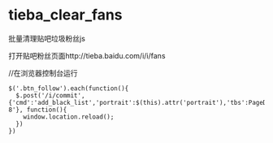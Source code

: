 # tieba_clear_fans
批量清理贴吧垃圾粉丝js

打开贴吧粉丝页面http://tieba.baidu.com/i/i/fans

//在浏览器控制台运行
```
$('.btn_follow').each(function(){
  $.post('/i/commit', {'cmd':'add_black_list','portrait':$(this).attr('portrait'),'tbs':PageData.tbs,'ie':'utf-8'}, function(){
    window.location.reload();
  })
})
```
